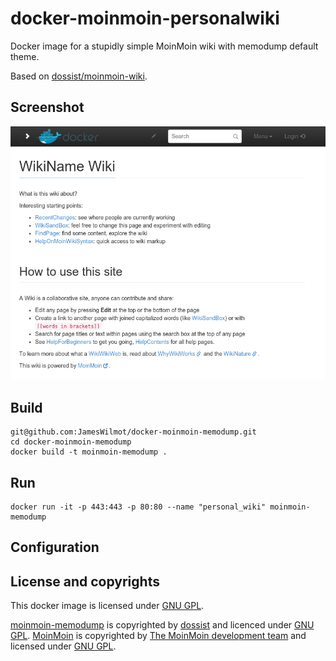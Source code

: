 docker-moinmoin-personalwiki
============================

Docker image for a stupidly simple MoinMoin wiki with memodump default theme.

Based on [dossist/moinmoin-wiki][moinmoin-wiki].

Screenshot
----------

![Main](https://github.com/JamesWilmot/docker-moinmoin-httpauth-memodump/blob/master/screenshot.png)

Build 
-----

```console
git@github.com:JamesWilmot/docker-moinmoin-memodump.git
cd docker-moinmoin-memodump
docker build -t moinmoin-memodump .
```

Run
---

```console
docker run -it -p 443:443 -p 80:80 --name "personal_wiki" moinmoin-memodump 
```


Configuration
-------------


License and copyrights
----------------------

This docker image is licensed under [GNU GPL][].  

[moinmoin-memodump][] is copyrighted by [dossist][] and licenced under [GNU GPL][].
[MoinMoin][] is copyrighted by [The MoinMoin development team](https://moinmo.in/MoinCoreTeamGroup) and licensed under [GNU GPL][].  

[moinmoin-memodump]: https://github.com/dossist/moinmoin-memodump
[moinmoin-wiki]: https://github.com/olavgg/moinmoin-wiki
[GNU GPL]: http://www.gnu.org/licenses/gpl
[MIT]: https://github.com/twbs/bootstrap/blob/master/LICENSE
[MoinMoin]: https://moinmo.in/
[Twitter Bootstrap]: http://getbootstrap.com/
[dossist]: https://github.com/dossist/ 
